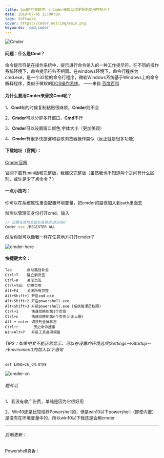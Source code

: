 ```yaml
---
title: Cmd的互替软件，让Cmder来帮助你更好地使用控制台！
date: 2019-07-05 12:00:00
tags: Software
cover: https://cmder.net/img/main.png
keywords: 'cmd,cmder'
---
```


![Cmder](https://cmder.net/img/main.png)

#### 问题：什么是Cmd？

命令提示符是在操作系统中，提示进行命令输入的一种工作提示符。在不同的操作系统环境下，命令提示符各不相同。在windows环境下，命令行程序为cmd.exe，是一个32位的命令行程序，微软Windows系统基于Windows上的命令解释程序，类似于微软的[DOS操作系统](https://baike.baidu.com/item/DOS操作系统)。  ——来自 [百度百科](https://baike.baidu.com/item/命令提示符)

#### 为什么要用Cmder来替换Cmd呢？

1、**Cmd**有的时候复制粘贴很麻烦，**Cmder**则不会

2、**Cmder**可以分屏多开窗口，**Cmd**不行

3、**Cmder**可以设置窗口颜色,字体大小（更加美观）

4、**Cmder**有很多快捷键和谷歌浏览器操作类似（反正就是很多功能）

#### 下载地址（官网）：

[Cmder官网](http://cmder.net/)

官网下载有mini版和完整版，我建议完整版（虽然我也不知道两个之间有什么区别，或许是少了点命令？）

#### 一点小技巧：

你可以在系统属性里面配置环境变量，把cmder的路径加入到``path``里面去

然后以管理员身份打开cmd，输入

```javascript
// 设置任意地方鼠标右键启动Cmder
Cmder.exe /REGISTER ALL
```

然后你就可以像我一样在任意地方打开cmder了

![cmder-here](https://cdn.jsdelivr.net/gh/GamerNoTitle/Picture-repo@1.0/cmder/cmder-here.png)

#### 快捷键大全：

```
Tab       自动路径补全
Ctrl+T    建立新页签
Ctrl+W    关闭页签
Ctrl+Tab  切换页签
Alt+F4    关闭所有页签
Alt+Shift+1 开启cmd.exe
Alt+Shift+2 开启powershell.exe
Alt+Shift+3 开启powershell.exe (系统管理员权限)
Ctrl+1      快速切换到第1个页签
Ctrl+n      快速切换到第n个页签(n无上限)
Alt + enter 切换到全屏状态
Ctrl+r       历史命令搜索
Win+Alt+P   开启工具选项视窗
```

###### TIPS：如果中文不能正常显示，可以在设置的环境选项(Settings-->Startup-->Eniviroment)内加入以下语句

```basic
set LANG=zh_CN.UTF8 
```

![cmder-cn](https://cdn.jsdelivr.net/gh/GamerNoTitle/Picture-repo@1.0/cmder/cmder-cn.png)



###### 题外话

1、我没有收广告费，单纯是因为它很好用

2、Win10还是比较推荐Powershell的，但是win10以下powershell（即使内置）是没有在环境变量中的，所以win10以下我还是会用cmder

---

###### 后期更新：

Powershell真香！